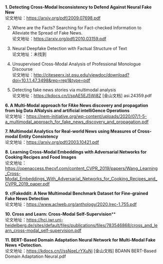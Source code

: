 **1. Detecting Cross-Modal Inconsistency to Defend Against Neural Fake New**<br>
   论文地址：https://arxiv.org/pdf/2009.07698.pdf



2. Where are the Facts? Searching for Fact-checked Information to Alleviate the Spread of Fake News.<br>
   论文地址：https://arxiv.org/pdf/2010.03159.pdf



3. Neural Deepfake Detection with Factual Structure of Text<br>
   论文地址：未找到



4. Unsupervised Cross-Modal Analysis of Professional Monologue Discourse<br>
   论文地址：<http://citeseerx.ist.psu.edu/viewdoc/download?doi=10.1.1.47.3498&rep=rep1&type=pdf>



5. Detecting fake news stories via multimodal analysis<br>
   论文地址：https://kdocs.cn/l/spAE5EJ5Wi8Z
[金山文档] asi.24359.pdf
  
  

**6. A Multi-Modal approach for FAke News discovery and propagation from big Data ANalysis and artificial intelliGence Operations**<br>
   论文地址：https://nem-initiative.org/wp-content/uploads/2020/07/1-5-a_multimodal_approach_for_fake_news_discovery_and_propagation.pdf
  



   

**7. Multimodal Analytics for Real-world News using Measures of Cross-modal Entity Consistency**<br>
   论文地址：https://arxiv.org/pdf/2003.10421.pdf




**8. Learning Cross-Modal Embeddings with Adversarial Networks for Cooking Recipes and Food Images**<br>
   论文地址：https://openaccess.thecvf.com/content_CVPR_2019/papers/Wang_Learning_Cross-Modal_Embeddings_With_Adversarial_Networks_for_Cooking_Recipes_and_CVPR_2019_paper.pdf





**9. r/Fakeddit: A New Multimodal Benchmark Dataset for Fine-grained Fake News Detection**<br>
   论文地址：https://www.aclweb.org/anthology/2020.lrec-1.755.pdf
   
   
   
**10. Cross and Learn: Cross-Modal Self-Supervision****<br>
    论文地址：https://hci.iwr.uni-heidelberg.de/sites/default/files/publications/files/783546868/cross_and_learn_cross-modal_self-supervision.pdf
    
    

**11. BERT-Based Domain Adaptation Neural Network for Multi-Modal Fake News *Detection.**<br>
      论文地址：https://kdocs.cn/l/ssNqeLrYXuNi
[金山文档] BDANN BERT-Based Domain Adaptation Neural.pdf

   











